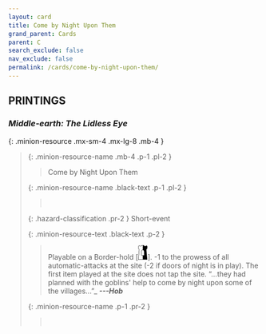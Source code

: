 ```yaml
---
layout: card
title: Come by Night Upon Them
grand_parent: Cards
parent: C
search_exclude: false
nav_exclude: false
permalink: /cards/come-by-night-upon-them/
---
```


## PRINTINGS


### _Middle-earth: The Lidless Eye_

{: .minion-resource .mx-sm-4 .mx-lg-8 .mb-4 }
> {: .minion-resource-name .mb-4 .p-1 .pl-2 }
> > <div class="hazard-mp"></div>
> > <div class="card-name">Come by Night Upon Them</div>
>
> {: .minion-resource-name .black-text .p-1 .pl-2 }
> > &nbsp;
>
> {: .hazard-classification .pr-2 }
> Short-event
>
> {: .minion-resource-text .black-text .p-2 }
> > Playable on a Border-hold \[![](/assets/images/border-hold.svg)]. -1 to the prowess of all automatic-attacks at the site (-2 if doors of night is in play). The first item played at the site does not tap the site.   “...they had planned with the goblins' help to come by night upon some of the villages...”_ ***---Hob*** 
> 
> {: .minion-resource-name .p-1 .pr-2 }
> > <div class="card-shield"></div>
> > <div class="card-corruption-white">&nbsp;</div>
